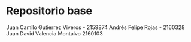# Repositorio base

Juan Camilo Gutierrez Viveros - 2159874
Andrès Felipe Rojas - 2160328
Juan David Valencia Montalvo 2160103
